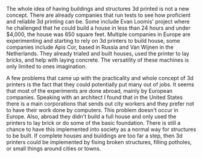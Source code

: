 
The whole idea of having buildings and structures 3d printed is not a new concept.
There are already companies that run tests to see how proficient and reliable 3d printing
can be. Some include Evan Loomis' project where he challenged that he could build a house
in less than 24 hours and under $4,000, the house was 650 square feet. Multiple companies in
Europe are experimenting and starting to rely on 3d printers to build house, some companies include
Apis Cor, based in Russia and Van Wijnen in the Netherlands. They already trialed and built
houses, used the printer to lay bricks, and help with laying concrete. The versatility of these
machines is only limited to ones imagination.

A few problems that came up with the practicality and whole concept of 3d printers is the fact that
they could potentially put many out of jobs. It seems that most of the experiments are done abroad,
mainly by European companies. Speaking with an architect I found that in the United States there
is a main corporations that sends out city workers and they prefer not to have their work
done by computers. This problem doesn't occur in Europe. Also, abroad they didn't build
a full house and only used the printers to lay brick or do some of the basic foundation. There is still
a chance to have this implemented into society as a normal way for structures to be built.
If complete houses and buildings are too far a step, then 3d printers could be implemented by fixing
broken structures, filling potholes, or small things around cities or towns.
